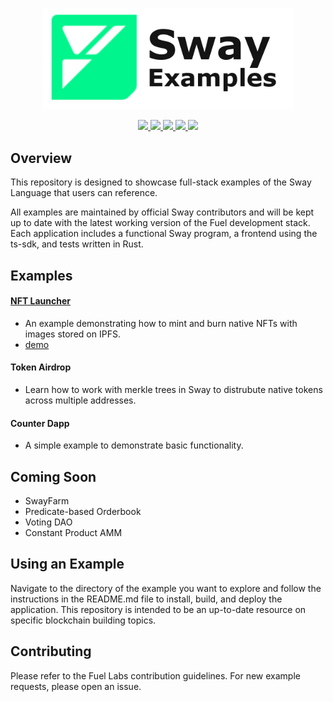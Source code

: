 <p align="center">
    <picture>
        <source media="(prefers-color-scheme: dark)" srcset="docs/sway-examples-logo-dark-theme.png">
        <img alt="SwayLibs logo" width="400px" src="docs/sway-examples-logo-light-theme.png">
    </picture>
</p>

<p align="center">
    <a href="https://github.com/FuelLabs/sway-examples/actions/workflows/ci.yml" alt="CI">
        <img src="https://github.com/FuelLabs/sway-examples/actions/workflows/ci.yml/badge.svg" />
    </a>
    <a href="https://crates.io/crates/forc/0.63.3" alt="forc">
        <img src="https://img.shields.io/badge/forc-v0.63.3-orange" />
    </a>
    <a href="https://img.shields.io/npm/v/fuels" alt="ts-sdk">
        <img src="https://img.shields.io/npm/v/fuels" />
    </a>
    <a href="./LICENSE" alt="forc">
        <img src="https://img.shields.io/github/license/FuelLabs/sway-examples" />
    </a>
    <a href="https://discord.gg/xfpK4Pe">
        <img src="https://img.shields.io/discord/732892373507375164?color=6A7EC2&logo=discord&logoColor=ffffff&labelColor=6A7EC2&label=Discord" />
    </a>
</p>

## Overview

This repository is designed to showcase full-stack examples of the Sway Language that users can reference. 

All examples are maintained by official Sway contributors and will be kept up to date with the latest working version of the Fuel development stack. Each application includes a functional Sway program, a frontend using the ts-sdk, and tests written in Rust.

## Examples

#### [NFT Launcher](./nft/README.md)

- An example demonstrating how to mint and burn native NFTs with images stored on IPFS.
- [demo](https://fuellabs.github.io/sway-examples/nft/)

#### Token Airdrop

- Learn how to work with merkle trees in Sway to distrubute native tokens across multiple addresses.

#### Counter Dapp

- A simple example to demonstrate basic functionality.

## Coming Soon

- SwayFarm
- Predicate-based Orderbook
- Voting DAO
- Constant Product AMM

## Using an Example

Navigate to the directory of the example you want to explore and follow the instructions in the README.md file to install, build, and deploy the application. This repository is intended to be an up-to-date resource on specific blockchain building topics.

## Contributing

Please refer to the Fuel Labs contribution guidelines. For new example requests, please open an issue.
